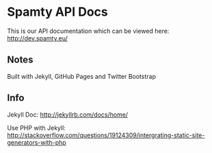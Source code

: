 # Spamty API Docs

This is our API documentation which can be viewed here: http://dev.spamty.eu/

## Notes

Built with Jekyll, GitHub Pages and Twitter Bootstrap

## Info

Jekyll Doc: http://jekyllrb.com/docs/home/

Use PHP with Jekyll: http://stackoverflow.com/questions/19124309/intergrating-static-site-generators-with-php